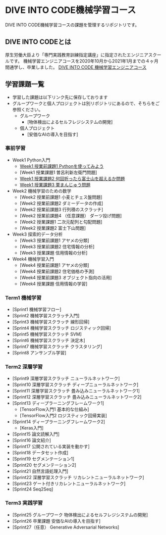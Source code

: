 # DIVE INTO CODE機械学習コース
DIVE INTO CODE機械学習コースの課題を管理するリポジトリです。

## DIVE INTO CODEとは
厚生労働大臣より「専門実践教育訓練指定講座」に指定されたエンジニアスクールです。 機械学習エンジニアコースを2020年10月から2021年1月までの４ヶ月間通学し、卒業しました。
[DIVE INTO CODE 機械学習エンジニアコース](https://diveintocode.jp/ai_curriculum)

## 学習課題一覧
- 学習した課題は以下リンク先に保存しております
- グループワークと個人プロジェクトは別リポジトリにあるので、そちらをご参照ください。
    - グループワーク
        - [物体検出によるセルフレジシステムの開発]
    - 個人プロジェクト
        - [安価なAIの導入を目指す]

### 事前学習
- Week1 Python入門
  - [Week1 授業前課題1 Pythonを使ってみよう](https://github.com/T-Sawao/diveintocode-ml/blob/main/PriorLearning/Week1_PythonIntroduction/Week1_before_class_task1.ipynb)
  - [Week1 授業課題1 曽呂利新左衛門問題]
  - [Week1 授業課題2 何回折ったら富士山を超えるか問題](https://github.com/T-Sawao/diveintocode-ml/blob/main/PriorLearning/Week1_PythonIntroduction/Week1-task1.ipynb)
  - [Week1 授業課題3 栗まんじゅう問題](https://github.com/T-Sawao/diveintocode-ml/blob/main/PriorLearning/Week1_PythonIntroduction/Week1-task2.ipynb)
- Week2 機械学習のための数学
  - [Week2 授業前課題1 小麦とチェス盤問題]
  - [Week2 授業前課題2 ダミーデータの作成]
  - [Week2 授業前課題3 行列積のスクラッチ]
  - [Week2 授業前課題4 （任意課題） ダーツ投げ問題]
  - [Week2 授業課題1 二次元配列と勾配問題]
  - [Week2 授業課題2 富士下山問題]
- Week3 探索的データ分析
  - [Week3 授業前課題1 アヤメの分類]
  - [Week3 授業前課題2 住宅情報の分析]
  - [Week3 授業課題 信用情報の分析]
- Week4 機械学習入門
  - [Week4 授業前課題1 アヤメの分類]
  - [Week4 授業前課題2 住宅価格の予測]
  - [Week4 授業前課題3 オブジェクト指向の活用]
  - [Week4 授業課題 信用情報の学習]
  
### Term1 機械学習
- [Sprint1 機械学習フロー]
- [Sprint2 機械学習スクラッチ入門]
- [Sprint3 機械学習スクラッチ 線形回帰]
- [Sprint4 機械学習スクラッチ ロジスティック回帰]
- [Sprint5 機械学習スクラッチ SVM]
- [Sprint6 機械学習スクラッチ 決定木]
- [Sprint7 機械学習スクラッチ クラスタリング]
- [Sprint8 アンサンブル学習]

### Term2 深層学習
- [Sprint9 深層学習スクラッチ ニューラルネットワーク]
- [Sprint10 深層学習スクラッチ ディープニューラルネットワーク]
- [Sprint11 深層学習スクラッチ 畳み込みニューラルネットワーク1]
- [Sprint12 深層学習スクラッチ 畳み込みニューラルネットワーク2]
- [Sprint13 ディープラーニングフレームワーク1]
  - [TensorFlow入門1 基本的な仕組み]
  - [TensorFlow入門2 ロジスティック回帰実装]
- [Sprint14 ディープラーニングフレームワーク2]
  - [Keras入門]
- [Sprint15 論文読解入門]
- [Sprint16 論文紹介]
- [Sprint17 公開されている実装を動かす]
- [Sprint18 データセット作成]
- [Sprint19 セグメンテーション1]
- [Sprint20 セグメンテーション2]
- [Sprint21 自然言語処理入門]
- [Sprint22 深層学習スクラッチ リカレントニューラルネットワーク]
- [Sprint23 ゲート付きリカレントニューラルネットワーク]
- [Sprint24 Seq2Seq]

### Term3 実践学習
- [Sprint25 グループワーク 物体検出によるセルフレジシステムの開発]
- [Sprint26 卒業課題 安価なAIの導入を目指す]
- [Sprint27（任意） Generative Adversarial Networks]
